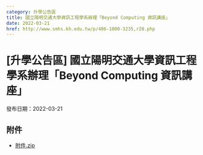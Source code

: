 ```yaml
---
category: 升學公告區
title: 國立陽明交通大學資訊工程學系辦理「Beyond Computing 資訊講座」
date: 2022-03-21
href: http://www.smhs.kh.edu.tw/p/406-1000-3235,r20.php
---
```


# [升學公告區] 國立陽明交通大學資訊工程學系辦理「Beyond Computing 資訊講座」

發布日期：2022-03-21



## 附件

- [附件.zip](https://www.smhs.kh.edu.tw/app/index.php?Action=downloadfile&file=WVhSMFlXTm9Mek0wTDNCMFlWOHpNREEwWHpNMU1UTTNNekZmTkRjNU5EUXVlbWx3&fname=DGGGROTSYWQO41XX50LKSWHGRK30OOLKDGUWTSKK4125MLVWKPROVTPOUSSSPKPO)
